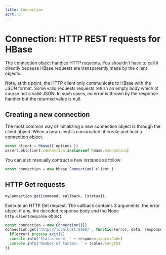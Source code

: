 ```yaml
---
title: Connection
sort: 6
---
```


# Connection: HTTP REST requests for HBase

The connection object handles HTTP requests. You shouldn't have to call it 
directly because HBase requests are transparently made by the client objects.

Note, at this point, the HTTP client only communicate to HBase with the JSON
format. Some valid requests requests return an empty body which of course not a
valid JSON. In such cases, no error is thrown by the response handler but the
returned value is null.

## Creating a new connection

The most common way of initializing a new connection object is through the
client object. When a new client is constructed, it create and hold a
connection object.

```javascript
const client = hbase({ options })
assert.ok(client.connection instanceof hbase.Connection)
```

You can also manually contruct a new instance as follow:

```javascript
const connection = new hbase.Connection( client )
```

## HTTP Get requests

```javascript
myConnection.get(command, callback, [status]);
```

Execute an HTTP Get request. The callback contains 3 arguments: the error object if any, the decoded response body and the Node `http.ClientResponse` object.

```javascript
const connection = new Connection({})
connection.get('http://localhost:8080/', function(error, data, response){
  if(error) process.exit(1)
  console.info('Status code: ' + response.statusCode)
  console.info('Number of tables: ' + tables.length)
})
```
